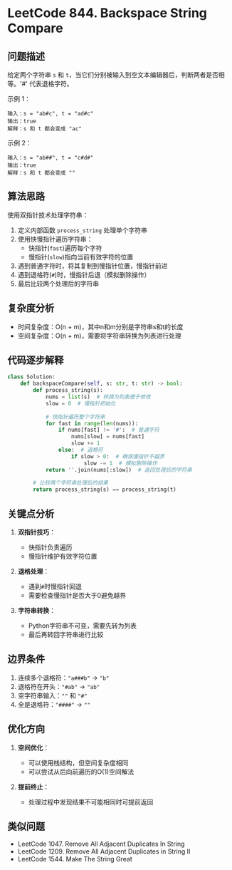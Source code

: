 # LeetCode 844. Backspace String Compare

## 问题描述
给定两个字符串 `s` 和 `t`，当它们分别被输入到空文本编辑器后，判断两者是否相等。'#' 代表退格字符。

示例 1：
```
输入：s = "ab#c", t = "ad#c"
输出：true
解释：s 和 t 都会变成 "ac"
```

示例 2：
```
输入：s = "ab##", t = "c#d#"
输出：true
解释：s 和 t 都会变成 ""
```

## 算法思路
使用双指针技术处理字符串：
1. 定义内部函数 `process_string` 处理单个字符串
2. 使用快慢指针遍历字符串：
   - 快指针(`fast`)遍历每个字符
   - 慢指针(`slow`)指向当前有效字符的位置
3. 遇到普通字符时，将其复制到慢指针位置，慢指针前进
4. 遇到退格符(`#`)时，慢指针后退（模拟删除操作）
5. 最后比较两个处理后的字符串

## 复杂度分析
- 时间复杂度：O(n + m)，其中n和m分别是字符串s和t的长度
- 空间复杂度：O(n + m)，需要将字符串转换为列表进行处理

## 代码逐步解释
```python
class Solution:
    def backspaceCompare(self, s: str, t: str) -> bool:
        def process_string(s):
            nums = list(s)  # 转换为列表便于修改
            slow = 0  # 慢指针初始化
            
            # 快指针遍历整个字符串
            for fast in range(len(nums)):
                if nums[fast] != '#':  # 普通字符
                    nums[slow] = nums[fast]
                    slow += 1
                else:  # 退格符
                    if slow > 0:  # 确保慢指针不越界
                        slow -= 1  # 模拟删除操作
            return ''.join(nums[:slow])  # 返回处理后的字符串
        
        # 比较两个字符串处理后的结果
        return process_string(s) == process_string(t)
```

## 关键点分析
1. **双指针技巧**：
   - 快指针负责遍历
   - 慢指针维护有效字符位置

2. **退格处理**：
   - 遇到`#`时慢指针回退
   - 需要检查慢指针是否大于0避免越界

3. **字符串转换**：
   - Python字符串不可变，需要先转为列表
   - 最后再转回字符串进行比较

## 边界条件
1. 连续多个退格符：`"a###b"` → `"b"`
2. 退格符在开头：`"#ab"` → `"ab"`
3. 空字符串输入：`""` 和 `"#"`
4. 全是退格符：`"####"` → `""`

## 优化方向
1. **空间优化**：
   - 可以使用栈结构，但空间复杂度相同
   - 可以尝试从后向前遍历的O(1)空间解法

2. **提前终止**：
   - 处理过程中发现结果不可能相同时可提前返回

## 类似问题
- LeetCode 1047. Remove All Adjacent Duplicates In String
- LeetCode 1209. Remove All Adjacent Duplicates in String II
- LeetCode 1544. Make The String Great

